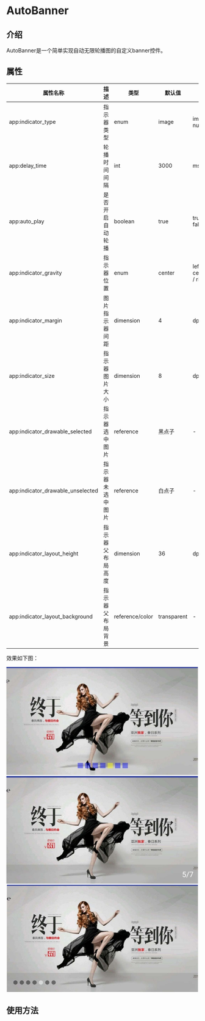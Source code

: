 # AutoBanner

## 介绍
AutoBanner是一个简单实现自动无限轮播图的自定义banner控件。

## 属性


| **属性名称** | **描述** | **类型** | **默认值** | **值** |
| --- | ---| --- | --- | --- |
| app:indicator_type | 指示器类型 | enum | image | image / number |
| app:delay_time | 轮播时间间隔 | int | 3000 | ms |
| app:auto_play | 是否开启自动轮播 | boolean | true | true / false |
| app:indicator_gravity | 指示器位置 | enum | center | left / center / right |
| app:indicator_margin | 图片指示器间距 | dimension | 4 | dp |
| app:indicator_size | 指示器图片大小 | dimension | 8 | dp |
| app:indicator_drawable_selected | 指示器选中图片 | reference | 黑点子 | - |
| app:indicator_drawable_unselected | 指示器未选中图片 | reference | 白点子 | - |
| app:indicator_layout_height | 指示器父布局高度 | dimension | 36 | dp |
| app:indicator_layout_background | 指示器父布局背景 | reference/color | transparent | - |



效果如下图：

![](./pic/banner1.jpg)
![](./pic/banner2.jpg)
![](./pic/banner3.jpg)

## 使用方法



